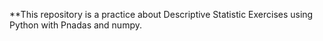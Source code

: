 **This repository is a practice about Descriptive Statistic Exercises using Python with Pnadas and numpy. 
